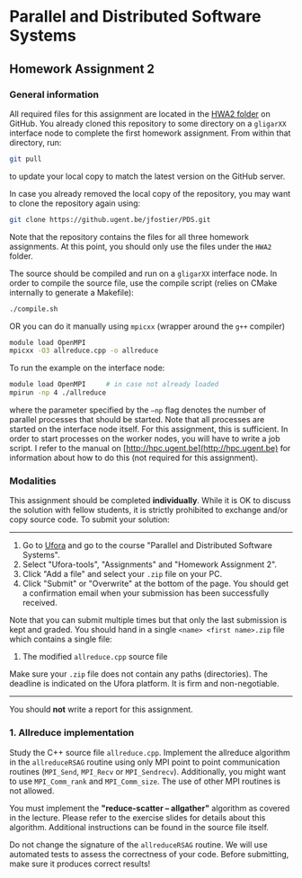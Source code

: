 # Parallel and Distributed Software Systems
## Homework Assignment 2

### General information 
All required files for this assignment are located in the [HWA2 folder](https://github.ugent.be/jfostier/PDS/tree/master/HWA2) on GitHub. You already cloned this repository to some directory on a `gligarXX` interface node to complete the first homework assignment. From within that directory, run:

```bash
git pull
```

to update your local copy to match the latest version on the GitHub server.

In case you already removed the local copy of the repository, you may want to clone the repository again using:

```bash
git clone https://github.ugent.be/jfostier/PDS.git
```

Note that the repository contains the files for all three homework assignments. At this point, you should only use the files under the `HWA2` folder.

The source should be compiled and run on a `gligarXX` interface node.  In order to compile the source file, use the compile script (relies on CMake internally to generate a Makefile):

```bash
./compile.sh
```

OR you can do it manually using `mpicxx` (wrapper around the `g++` compiler)

```bash
module load OpenMPI
mpicxx -O3 allreduce.cpp -o allreduce
```

To run the example on the interface node:

```bash
module load OpenMPI		# in case not already loaded
mpirun -np 4 ./allreduce
```

where the parameter specified by the `–np` flag denotes the number of parallel processes that should be started. Note that all processes are started on the interface node itself. For this assignment, this is sufficient. In order to start processes on the worker nodes, you will have to write a job script. I refer to the manual on [http://hpc.ugent.be](http://hpc.ugent.be) for information about how to do this (not required for this assignment).

### Modalities
This assignment should be completed **individually**. While it is OK to discuss the solution with fellow students, it is strictly prohibited to exchange and/or copy source code. To submit your solution: 

---
1. Go to [Ufora](http://ufora.ugent.be) and go to the course "Parallel and Distributed Software Systems".
2. Select "Ufora-tools", "Assignments" and "Homework Assignment 2".
3. Click "Add a file" and select your `.zip` file on your PC.
4. Click "Submit" or "Overwrite" at the bottom of the page. You should get a confirmation email when your submission has been successfully received.

Note that you can submit multiple times but that only the last submission is kept and graded. You should hand in a single `<name> <first name>.zip` file which contains a single file:

1. The modified `allreduce.cpp` source file

Make sure your `.zip` file does not contain any paths (directories). The deadline is indicated on the Ufora platform. It is firm and non-negotiable.

---

You should **not** write a report for this assignment.

### 1. Allreduce implementation
Study the C++ source file `allreduce.cpp`.  Implement the allreduce algorithm in the `allreduceRSAG` routine using only MPI point to point communication routines (`MPI_Send`, `MPI_Recv` or `MPI_Sendrecv`). Additionally, you might want to use `MPI_Comm_rank` and `MPI_Comm_size`. The use of other MPI routines is not allowed.

You must implement the **"reduce-scatter – allgather"** algorithm as covered in the lecture. Please refer to the exercise slides for details about this algorithm. Additional instructions can be found in the source file itself.

Do not change the signature of the `allreduceRSAG` routine. We will use automated tests to assess the correctness of your code. Before submitting, make sure it produces correct results!
